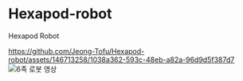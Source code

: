 # Hexapod-robot
Hexapod Robot

https://github.com/Jeong-Tofu/Hexapod-robot/assets/146713258/1038a362-593c-48eb-a82a-96d9d5f387d7
![6족 로봇 영상](https://github.com/Jeong-Tofu/Hexapod-robot/assets/146713258/04a0d29b-a0a1-4751-8a1f-ff8a15c8d452)
